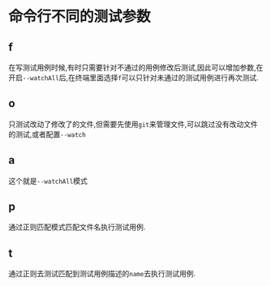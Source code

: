 # 命令行不同的测试参数

## f
在写测试用例时候,有时只需要针对不通过的用例修改后测试,因此可以增加参数,在开启` --watchAll `后,在终端里面选择` f `可以只针对未通过的测试用例进行再次测试.

## o
只测试改动了修改了的文件,但需要先使用` git `来管理文件,可以跳过没有改动文件的测试,或者配置` --watch `

## a
这个就是` --watchAll `模式

## p
通过正则匹配模式匹配文件名执行测试用例.

## t
通过正则去测试匹配到测试用例描述的` name `去执行测试用例.